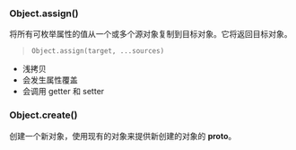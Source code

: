 ### Object.assign()

将所有可枚举属性的值从一个或多个源对象复制到目标对象。它将返回目标对象。

>```
>Object.assign(target, ...sources)
>```

- 浅拷贝
- 会发生属性覆盖
- 会调用 getter 和 setter

### Object.create()

创建一个新对象，使用现有的对象来提供新创建的对象的 __proto__。 

